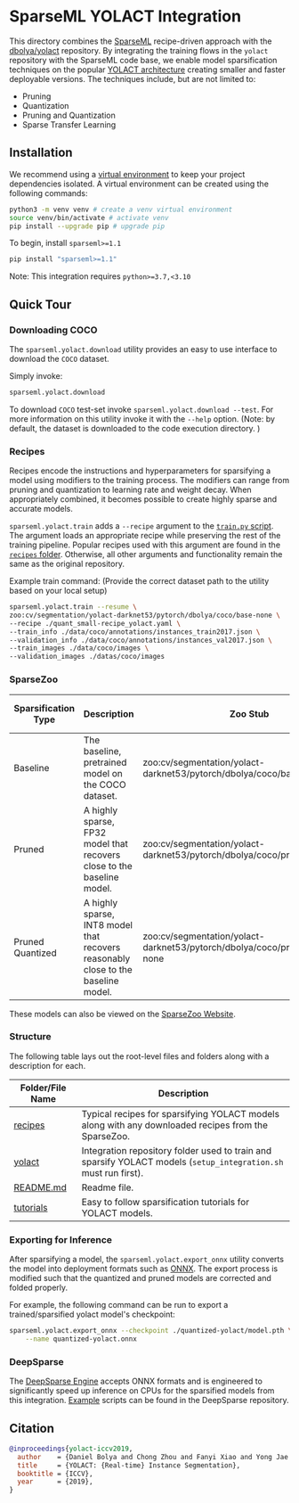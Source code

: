<!--
Copyright (c) 2021 - present / Neuralmagic, Inc. All Rights Reserved.

Licensed under the Apache License, Version 2.0 (the "License");
you may not use this file except in compliance with the License.
You may obtain a copy of the License at

   http://www.apache.org/licenses/LICENSE-2.0

Unless required by applicable law or agreed to in writing,
software distributed under the License is distributed on an "AS IS" BASIS,
WITHOUT WARRANTIES OR CONDITIONS OF ANY KIND, either express or implied.
See the License for the specific language governing permissions and
limitations under the License.
-->

# SparseML YOLACT Integration

This directory combines the [SparseML](../../) recipe-driven approach with the 
[dbolya/yolact](https://github.com/dbolya/yolact) repository.
By integrating the training flows in the `yolact` repository with the SparseML 
code base,
we enable model sparsification techniques on the popular 
[YOLACT architecture](https://arxiv.org/abs/1804.02767)
creating smaller and faster deployable versions.
The techniques include, but are not limited to:

- Pruning
- Quantization
- Pruning and Quantization
- Sparse Transfer Learning

## Installation

We recommend using a [virtual environment](https://docs.python.org/3/library/venv.html) to keep your project dependencies isolated.
A virtual environment can be created using the following commands:

```bash
python3 -m venv venv # create a venv virtual environment
source venv/bin/activate # activate venv
pip install --upgrade pip # upgrade pip
```
To begin, install `sparseml>=1.1`

```bash
pip install "sparseml>=1.1"
```

Note: This integration requires `python>=3.7,<3.10`


## Quick Tour

### Downloading COCO

The `sparseml.yolact.download` utility provides an easy to use interface to download
the `COCO` dataset.

Simply invoke:
```bash
sparseml.yolact.download
```

To download `COCO` test-set invoke `sparseml.yolact.download --test`. For more information
on this utility invoke it with the `--help` option. (Note: by default, the dataset is downloaded to the code execution directory. )

### Recipes

Recipes encode the instructions and hyperparameters for sparsifying a model using modifiers to the training process.
The modifiers can range from pruning and quantization to learning rate and weight decay.
When appropriately combined, it becomes possible to create highly sparse and accurate models.

`sparseml.yolact.train` adds a `--recipe` argument to the 
[`train.py` script](https://github.com/neuralmagic/yolact/blob/master/train.py).
The argument loads an appropriate recipe while preserving the rest of the training pipeline.
Popular recipes used with this argument are found in the [`recipes` folder](./recipes).
Otherwise, all other arguments and functionality remain the same as the original repository.

Example train command:
(Provide the correct dataset path to the utility based on your local setup)

```bash
sparseml.yolact.train --resume \
zoo:cv/segmentation/yolact-darknet53/pytorch/dbolya/coco/base-none \
--recipe ./quant_small-recipe_yolact.yaml \
--train_info ./data/coco/annotations/instances_train2017.json \
--validation_info ./data/coco/annotations/instances_val2017.json \
--train_images ./data/coco/images \
--validation_images ./datas/coco/images
```

### SparseZoo

| Sparsification Type | Description                                                                       | Zoo Stub                                                                     | COCO mAP@all | Size on Disk | DeepSparse Performance** |
|---------------------|-----------------------------------------------------------------------------------|------------------------------------------------------------------------------|--------------|--------------|--------------------------|
| Baseline            | The baseline, pretrained model on the COCO dataset.                               | zoo:cv/segmentation/yolact-darknet53/pytorch/dbolya/coco/base-none           | 0.288        | 170 MB       | -- img/sec               |
| Pruned              | A highly sparse, FP32 model that recovers close to the baseline model.            | zoo:cv/segmentation/yolact-darknet53/pytorch/dbolya/coco/pruned90-none       | 0.286        | 30.1 MB      | -- img/sec               |
| Pruned Quantized    | A highly sparse, INT8 model that recovers reasonably close to the baseline model. | zoo:cv/segmentation/yolact-darknet53/pytorch/dbolya/coco/pruned82_quant-none | 0.282        | 9.7 MB       | -- img/sec               |

These models can also be viewed on the [SparseZoo Website](https://sparsezoo.neuralmagic.com/?domain=cv&sub_domain=segmentation&page=1).

### Structure

The following table lays out the root-level files and folders along with a description for each.

| Folder/File Name                                | Description                                                                                                           |
|-------------------------------------------------|-----------------------------------------------------------------------------------------------------------------------|
| [recipes](./recipes)                            | Typical recipes for sparsifying YOLACT models along with any downloaded recipes from the SparseZoo.                   |
| [yolact](./yolact)                              | Integration repository folder used to train and sparsify YOLACT models (`setup_integration.sh` must run first).       |
| [README.md](./README.md)                        | Readme file.                                                                                                          |
| [tutorials](./tutorials)                        | Easy to follow sparsification tutorials for YOLACT  models.                                                            |

### Exporting for Inference

After sparsifying a model, the 
`sparseml.yolact.export_onnx` utility
converts the model into deployment formats such as [ONNX](https://onnx.ai/).
The export process is modified such that the quantized and pruned models are 
corrected and folded properly.

For example, the following command can be run to export a trained/sparsified yolact 
model's checkpoint:

```bash
sparseml.yolact.export_onnx --checkpoint ./quantized-yolact/model.pth \
    --name quantized-yolact.onnx
```


### DeepSparse

The [DeepSparse Engine](https://github.com/neuralmagic/deepsparse) accepts ONNX 
formats and is engineered to significantly speed up inference on CPUs for 
the sparsified models from this integration. [Example](https://github.com/neuralmagic/deepsparse/tree/main/examples/dbolya-yolact) scripts can be found in the DeepSparse repository.

## Citation
```bibtex
@inproceedings{yolact-iccv2019,
  author    = {Daniel Bolya and Chong Zhou and Fanyi Xiao and Yong Jae Lee},
  title     = {YOLACT: {Real-time} Instance Segmentation},
  booktitle = {ICCV},
  year      = {2019},
}
```

